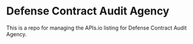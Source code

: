 # Defense Contract Audit Agency
This is a repo for managing the APIs.io listing for Defense Contract Audit Agency.